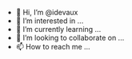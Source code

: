 - 👋 Hi, I’m @idevaux
- 👀 I’m interested in ...
- 🌱 I’m currently learning ...
- 💞️ I’m looking to collaborate on ...
- 📫 How to reach me ...

<!---
idevaux/idevaux is a ✨ special ✨ repository because its `README.md` (this file) appears on your GitHub profile.
You can click the Preview link to take a look at your changes.
--->
